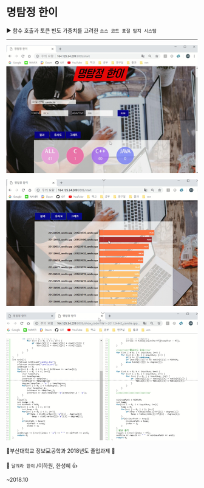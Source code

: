 # 명탐정 한이

:arrow_forward: 함수 호출과 토큰 빈도 가중치를 고려한 `소스 코드 표절 탐지 시스템`

---


![ex_screenshot](./else/보고서/img-han-E1.png)

![ex_screenshot](./else/보고서/img-han-E2.png)

![ex_screenshot](./else/보고서/img-han-E3.png)



:school:부산대학교 정보:computer:공학과 2018년도 졸업과제 :1st_place_medal:

:busts_in_silhouette:  `달려라 한이` /이하원, 한성혜 :+1:

~2018.10
